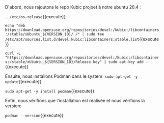 

D'abord, nous rajoutons le repo Kubic projoet à notre ubuntu 20.4 :

`. /etc/os-release`{{execute}}

`echo "deb https://download.opensuse.org/repositories/devel:/kubic:/libcontainers:/stable/xUbuntu_${VERSION_ID}/ /" | sudo tee /etc/apt/sources.list.d/devel:kubic:libcontainers:stable.list`{{execute}}

`curl -L "https://download.opensuse.org/repositories/devel:/kubic:/libcontainers:/stable/xUbuntu_${VERSION_ID}/Release.key" | sudo apt-key add -`{{execute}}

Ensuite, nous installons Podman dans le system:
`sudo apt-get -y update`{{execute}}

`sudo apt-get -y install podman`{{execute}}

Enfin, nous vérifions que l'installation est réalisée et nous vérifions la version: 

`podman --version`{{execute}}
